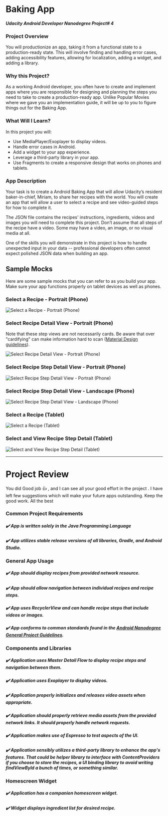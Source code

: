 # Baking App
#### _Udacity Android Developer Nanodegree Project# 4_

### Project Overview
You will productionize an app, taking it from a functional state to a production-ready state. This will involve finding and handling error cases, adding accessibility features, allowing for localization, adding a widget, and adding a library.

### Why this Project?
As a working Android developer, you often have to create and implement apps where you are responsible for designing and planning the steps you need to take to create a production-ready app. Unlike Popular Movies where we gave you an implementation guide, it will be up to you to figure things out for the Baking App.

### What Will I Learn?
In this project you will:

- Use MediaPlayer/Exoplayer to display videos.
- Handle error cases in Android.
- Add a widget to your app experience.
- Leverage a third-party library in your app.
- Use Fragments to create a responsive design that works on phones and tablets.

### App Description
Your task is to create a Android Baking App that will allow Udacity’s resident baker-in-chief, Miriam, to share her recipes with the world. You will create an app that will allow a user to select a recipe and see video-guided steps for how to complete it.

The JSON file contains the recipes' instructions, ingredients, videos and images you will need to complete this project. Don’t assume that all steps of the recipe have a video. Some may have a video, an image, or no visual media at all.

One of the skills you will demonstrate in this project is how to handle unexpected input in your data -- professional developers often cannot expect polished JSON data when building an app.

## Sample Mocks
Here are some sample mocks that you can refer to as you build your app. Make sure your app functions properly on tablet devices as well as phones.

### Select a Recipe - Portrait (Phone)
![Select a Recipe - Portrait (Phone)](https://github.com/hmhamza/udacity-android-developer-nanodegree-p4-baking-app/blob/master/Sample%20Mocks/Select%20a%20Recipe%20-%20Portrait%20(Phone).png)
### Select Recipe Detail View - Portrait (Phone)
Note that these step views are not necessarily cards. Be aware that over "cardifying" can make information hard to scan ([Material Design guidelines](https://material.io/design/components/cards.html#cards%C2%ADusage)).

![Select Recipe Detail View - Portrait (Phone)](https://github.com/hmhamza/udacity-android-developer-nanodegree-p4-baking-app/blob/master/Sample%20Mocks/Select%20Recipe%20Detail%20View%20-%20Portrait%20(Phone).png)
### Select Recipe Step Detail View - Portrait (Phone)

![Select Recipe Step Detail View - Portrait (Phone)](https://github.com/hmhamza/udacity-android-developer-nanodegree-p4-baking-app/blob/master/Sample%20Mocks/Select%20Recipe%20Step%20Detail%20View%20-%20Portrait%20(Phone).png)
### Select Recipe Step Detail View - Landscape (Phone)

![Select Recipe Step Detail View - Landscape (Phone)](https://github.com/hmhamza/udacity-android-developer-nanodegree-p4-baking-app/blob/master/Sample%20Mocks/Select%20Recipe%20Step%20Detail%20View%20-%20Landscape%20(Phone).png)
### Select a Recipe (Tablet)

![Select a Recipe (Tablet)](https://github.com/hmhamza/udacity-android-developer-nanodegree-p4-baking-app/blob/master/Sample%20Mocks/Select%20a%20Recipe%20(Tablet).png)
### Select and View Recipe Step Detail (Tablet)

![Select and View Recipe Step Detail (Tablet)](https://github.com/hmhamza/udacity-android-developer-nanodegree-p4-baking-app/blob/master/Sample%20Mocks/Select%20and%20View%20Recipe%20Step%20Detail%20-%20(Tablet).png)

---

# Project Review

You did Good job :+1: , and I can see all your good effort in the project .
I have left few suggestions which will make your future apps outstanding.
Keep the good work. All the best

### Common Project Requirements
##### :heavy_check_mark: App is written solely in the Java Programming Language

##### :heavy_check_mark: App utilizes stable release versions of all libraries, Gradle, and Android Studio.

### General App Usage
##### :heavy_check_mark: App should display recipes from provided network resource.

##### :heavy_check_mark: App should allow navigation between individual recipes and recipe steps.

##### :heavy_check_mark: App uses RecyclerView and can handle recipe steps that include videos or images.

##### :heavy_check_mark: App conforms to common standards found in the [Android Nanodegree General Project Guidelines](http://udacity.github.io/android-nanodegree-guidelines/core.html).

### Components and Libraries

##### :heavy_check_mark: Application uses Master Detail Flow to display recipe steps and navigation between them.

##### :heavy_check_mark: Application uses Exoplayer to display videos.

##### :heavy_check_mark: Application properly initializes and releases video assets when appropriate.

##### :heavy_check_mark: Application should properly retrieve media assets from the provided network links. It should properly handle network requests.

##### :heavy_check_mark: Application makes use of Espresso to test aspects of the UI.

##### :heavy_check_mark: Application sensibly utilizes a third-party library to enhance the app's features. That could be helper library to interface with ContentProviders if you choose to store the recipes, a UI binding library to avoid writing findViewById a bunch of times, or something similar.

### Homescreen Widget
##### :heavy_check_mark: Application has a companion homescreen widget.

##### :heavy_check_mark: Widget displays ingredient list for desired recipe.
